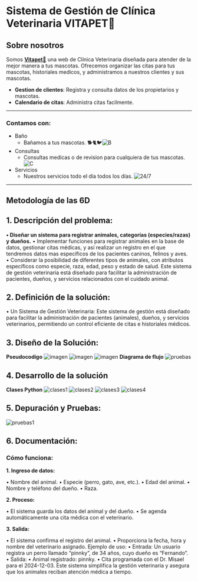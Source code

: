 # Sistema de Gestión de Clínica Veterinaria **VITAPET🐾**
## Sobre nosotros
Somos [**Vitapet🐾**](http://127.0.0.1:5000 "Conocenos") una web de Clínica Veterinaria diseñada para  atender de la mejor manera a tus mascotas. Ofrecemos organizar las citas para tus mascotas, historiales medicos, y administramos a nuestros clientes y sus mascotas.

- **Gestion de clientes**: Registra y consulta datos de los propietarios y mascotas.
- **Calendario de citas**: Administra citas facilmente.
---
### **Contamos con:** 
* Baño 
    * Bañamos a tus mascotas. 🐕🐈🐦![B](app/static/imagenes/icono1.png)
* Consultas
    * Consultas medicas o de revision para cualquiera de tus mascotas.![C](app/static/imagenes/icono2.png)
* Servicios
    * Nuestros servicios todo el día todos los días.
    ![24/7](app/static/imagenes/icono3.png)
 ---
## Metodología de las 6D
## 1. Descripción del problema:
 **• Diseñar un sistema para registrar animales, categorías (especies/razas) y dueños.**
• Implementar funciones para registrar animales en la base de datos, gestionar citas médicas, y así realizar un registro en el que tendremos datos mas específicos de los pacientes caninos, felinos y aves.
• Considerar la posibilidad de diferentes tipos de animales, con atributos específicos como especie, raza, edad, peso y estado de salud. Este sistema de gestión veterinaria está diseñado para facilitar la administración de pacientes, dueños, y servicios relacionados con el cuidado animal.
## 2. Definición de la solución:
• Un Sistema de Gestión Veterinaria: Este sistema de gestión está diseñado para facilitar la administración de pacientes (animales), dueños, y servicios veterinarios, permitiendo un control eficiente de citas e historiales médicos.
## 3. Diseño de la Solución:
**Pseudocodigo**
![imagen](app/static/imagenes/pseudocodigo1.png)
![imagen](app/static/imagenes/pseudocodigo2.png)
![imagen](app/static/imagenes/pseudocodigo3.png)
**Diagrama de flujo**
![pruebas](app/static/imagenes/pruebas.png)

## 4. Desarrollo de la solución
**Clases Python**
![clases1](app/static/imagenes/clases1.png)
![clases2](app/static/imagenes/clases2.png)
![clases3](app/static/imagenes/clases3.png)
![clases4](app/static/imagenes/clases4.png)
## 5. Depuración y Pruebas:

![pruebas1](app/static/imagenes/diagrama1.jpg)

## 6. Documentación:
### **Cómo funciona:**
**1. Ingreso de datos:**

• Nombre del animal.
• Especie (perro, gato, ave, etc.).
• Edad del animal.
• Nombre y teléfono del dueño.
• Raza.

**2. Proceso:**

• El sistema guarda los datos del animal y del dueño.
• Se agenda automáticamente una cita médica con el veterinario.

**3. Salida:**
 
• El sistema confirma el registro del animal.
• Proporciona la fecha, hora y nombre del veterinario asignado.
Ejemplo de uso:
• Entrada: Un usuario registra un perro llamado “pinnky”, de 34 años, cuyo dueño es “Fernando”.
• Salida:
• Animal registrado: pinnky. 
• Cita programada con el Dr. Misael para el 2024-12-03.
Este sistema simplifica la gestión veterinaria y asegura que los animales reciban atención médica a tiempo.
